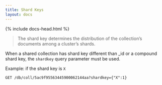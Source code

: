 ```yaml
---
title: Shard Keys
layout: docs
---
```


<div markdown="1" class="col-12 col-md-9 col-xl-8 py-md-3 bd-content">

{% include docs-head.html %} 


> The shard key determines the distribution of the collection’s documents among a cluster’s shards.

When a shared collection has shard key different than _id or a compound shard key, the `shardkey` query parameter must be used.

Example: if the shard key is `X` 

``` plain
GET /db/coll/5ac9f95563445900062144aa?shardkey={"X":1}
```

</div>
